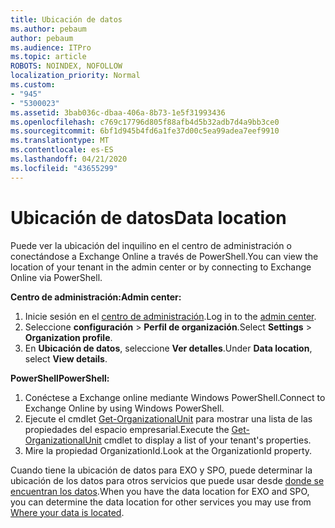 ```yaml
---
title: Ubicación de datos
ms.author: pebaum
author: pebaum
ms.audience: ITPro
ms.topic: article
ROBOTS: NOINDEX, NOFOLLOW
localization_priority: Normal
ms.custom:
- "945"
- "5300023"
ms.assetid: 3bab036c-dbaa-406a-8b73-1e5f31993436
ms.openlocfilehash: c769c17796d805f88afb4d5b32adb7d4a9bb3ce0
ms.sourcegitcommit: 6bf1d945b4fd6a1fe37d00c5ea99adea7eef9910
ms.translationtype: MT
ms.contentlocale: es-ES
ms.lasthandoff: 04/21/2020
ms.locfileid: "43655299"
---
```

# <a name="data-location"></a><span data-ttu-id="1b3b7-102">Ubicación de datos</span><span class="sxs-lookup"><span data-stu-id="1b3b7-102">Data location</span></span>

<span data-ttu-id="1b3b7-103">Puede ver la ubicación del inquilino en el centro de administración o conectándose a Exchange Online a través de PowerShell.</span><span class="sxs-lookup"><span data-stu-id="1b3b7-103">You can view the location of your tenant in the admin center or by connecting to Exchange Online via PowerShell.</span></span>


<span data-ttu-id="1b3b7-104">**Centro de administración:**</span><span class="sxs-lookup"><span data-stu-id="1b3b7-104">**Admin center:**</span></span>
1. <span data-ttu-id="1b3b7-105">Inicie sesión en el [centro de administración](https://admin.microsoft.com/Adminportal/Home).</span><span class="sxs-lookup"><span data-stu-id="1b3b7-105">Log in to the [admin center](https://admin.microsoft.com/Adminportal/Home).</span></span>
2. <span data-ttu-id="1b3b7-106">Seleccione **configuración** > **Perfil de organización**.</span><span class="sxs-lookup"><span data-stu-id="1b3b7-106">Select **Settings** > **Organization profile**.</span></span>
3. <span data-ttu-id="1b3b7-107">En **Ubicación de datos**, seleccione **Ver detalles**.</span><span class="sxs-lookup"><span data-stu-id="1b3b7-107">Under **Data location**, select **View details**.</span></span>


<span data-ttu-id="1b3b7-108">**PowerShell**</span><span class="sxs-lookup"><span data-stu-id="1b3b7-108">**PowerShell:**</span></span>
1. <span data-ttu-id="1b3b7-109">Conéctese a Exchange online mediante Windows PowerShell.</span><span class="sxs-lookup"><span data-stu-id="1b3b7-109">Connect to Exchange Online by using Windows PowerShell.</span></span>
2. <span data-ttu-id="1b3b7-110">Ejecute el cmdlet [Get-OrganizationalUnit](https://docs.microsoft.com/powershell/module/exchange/active-directory/get-organizationalunit) para mostrar una lista de las propiedades del espacio empresarial.</span><span class="sxs-lookup"><span data-stu-id="1b3b7-110">Execute the [Get-OrganizationalUnit](https://docs.microsoft.com/powershell/module/exchange/active-directory/get-organizationalunit) cmdlet to display a list of your tenant's properties.</span></span> 
3. <span data-ttu-id="1b3b7-111">Mire la propiedad OrganizationId.</span><span class="sxs-lookup"><span data-stu-id="1b3b7-111">Look at the OrganizationId property.</span></span>

<span data-ttu-id="1b3b7-112">Cuando tiene la ubicación de datos para EXO y SPO, puede determinar la ubicación de los datos para otros servicios que puede usar desde [donde se encuentran los datos](https://products.office.com/where-is-your-data-located).</span><span class="sxs-lookup"><span data-stu-id="1b3b7-112">When you have the data location for EXO and SPO, you can determine the data location for other services you may use from [Where your data is located](https://products.office.com/where-is-your-data-located).</span></span>
